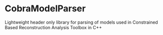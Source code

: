 # CobraModelParser
Lightweight header only library for parsing of models used in Constrained Based Reconstruction Analysis Toolbox in C++

